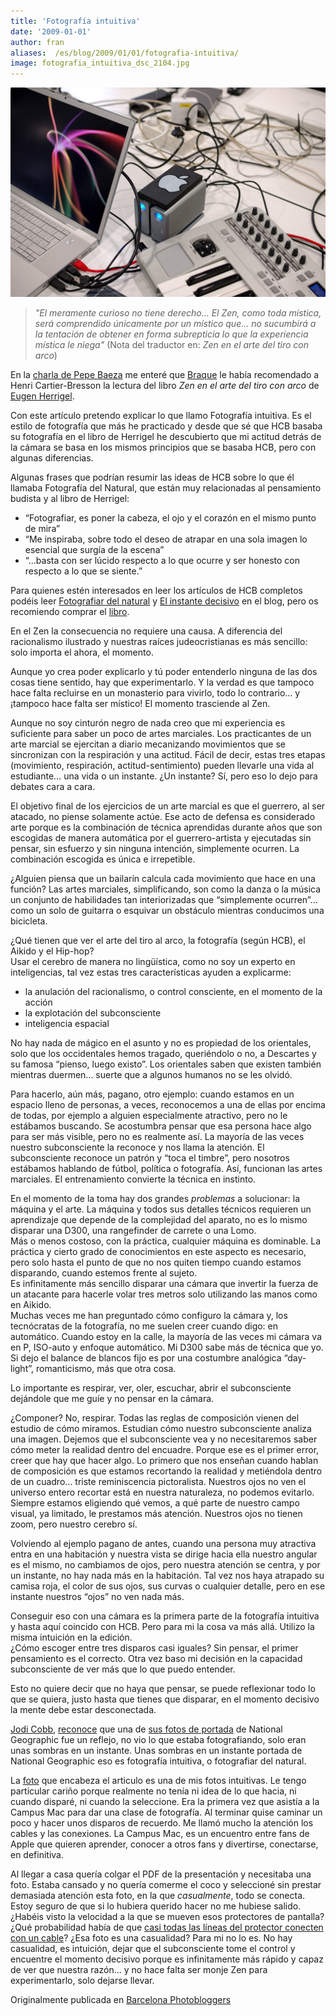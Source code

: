 ```yaml
---
title: 'Fotografía intuitiva'
date: '2009-01-01'
author: fran
aliases:  /es/blog/2009/01/01/fotografia-intuitiva/
image: fotografia_intuitiva_dsc_2104.jpg
---
```


![fotografia_intuitiva_dsc_2104.jpg](fotografia_intuitiva_dsc_2104.jpg)

> _"El meramente curioso no tiene derecho… El Zen, como toda mística, será comprendido únicamente por un místico que… no sucumbirá a la tentación de obtener en forma subrepticia lo que la experiencia mística le niega"_ (Nota del traductor en: _Zen en el arte del tiro con arco_)

En la [charla de Pepe Baeza](https://fransimo.info/es/blog/2009/01/01/?p=745) me enteré que [Braque](http://es.wikipedia.org/wiki/Braque) le había recomendado a Henri Cartier-Bresson la lectura del libro _Zen en el arte del tiro con arco_ de [Eugen Herrigel](http://en.wikipedia.org/wiki/Eugen_Herrigel).

Con este artículo pretendo explicar lo que llamo Fotografía intuitiva. Es el estilo de fotografía que más he practicado y desde que sé que HCB basaba su fotografía en el libro de Herrigel he descubierto que mi actitud detrás de la cámara se basa en los mismos principios que se basaba HCB, pero con algunas diferencias.

Algunas frases que podrían resumir las ideas de HCB sobre lo que él llamaba Fotografía del Natural, que están muy relacionadas al pensamiento budista y al libro de Herrigel:

-   “Fotografiar, es poner la cabeza, el ojo y el corazón en el mismo punto de mira”
-   “Me inspiraba, sobre todo el deseo de atrapar en una sola imagen lo esencial que surgía de la escena”
-   “…basta con ser lúcido respecto a lo que ocurre y ser honesto con respecto a lo que se siente.”

Para quienes estén interesados en leer los artículos de HCB completos podéis leer [Fotografiar del natural](http://fransimo.info/blog/2008/12/31/fotografiar-del-natural-por-henri-cartier-bresson/) y [El instante decisivo](http://fransimo.info/blog/2008/12/31/el-instante-decisivo-por-henri-cartier-bresson/) en el blog, pero os recomiendo comprar el [libro](http://www.amazon.es/gp/product/8425215145/ref=as_li_ss_tl?ie=UTF8&camp=3626&creative=24822&creativeASIN=8425215145&linkCode=as2&tag=justpictures-21).

En el Zen la consecuencia no requiere una causa. A diferencia del racionalismo ilustrado y nuestras raíces judeocristianas es más sencillo: solo importa el ahora, el momento.

Aunque yo crea poder explicarlo y tú poder entenderlo ninguna de las dos cosas tiene sentido, hay que experimentarlo. Y la verdad es que tampoco hace falta recluirse en un monasterio para vivirlo, todo lo contrario… y ¡tampoco hace falta ser místico! El momento trasciende al Zen.

Aunque no soy cinturón negro de nada creo que mi experiencia es suficiente para saber un poco de artes marciales. Los practicantes de un arte marcial se ejercitan a diario mecanizando movimientos que se sincronizan con la respiración y una actitud. Fácil de decir, estas tres etapas (movimiento, respiración, actitud-sentimiento) pueden llevarle una vida al estudiante… una vida o un instante. ¿Un instante? Sí, pero eso lo dejo para debates cara a cara.

El objetivo final de los ejercicios de un arte marcial es que el guerrero, al ser atacado, no piense solamente actúe. Ese acto de defensa es considerado arte porque es la combinación de técnica aprendidas durante años que son escogidas de manera automática por el guerrero-artista y ejecutadas sin pensar, sin esfuerzo y sin ninguna intención, simplemente ocurren. La combinación escogida es única e irrepetible.

¿Alguien piensa que un bailarín calcula cada movimiento que hace en una función? Las artes marciales, simplificando, son como la danza o la música un conjunto de habilidades tan interiorizadas que “simplemente ocurren”… como un solo de guitarra o esquivar un obstáculo mientras conducimos una bicicleta.

¿Qué tienen que ver el arte del tiro al arco, la fotografía (según HCB), el Aikido y el Hip-hop?  
Usar el cerebro de manera no lingüística, como no soy un experto en inteligencias, tal vez estas tres características ayuden a explicarme:

-   la anulación del racionalismo, o control consciente, en el momento de la acción
-   la explotación del subconsciente
-   inteligencia espacial

No hay nada de mágico en el asunto y no es propiedad de los orientales, solo que los occidentales hemos tragado, queriéndolo o no, a Descartes y su famosa “pienso, luego existo”. Los orientales saben que existen también mientras duermen… suerte que a algunos humanos no se les olvidó.

Para hacerlo, aún más, pagano, otro ejemplo: cuando estamos en un espacio lleno de personas, a veces, reconocemos a una de ellas por encima de todas, por ejemplo a alguien especialmente atractivo, pero no le estábamos buscando. Se acostumbra pensar que esa persona hace algo para ser más visible, pero no es realmente así. La mayoría de las veces nuestro subconsciente la reconoce y nos llama la atención. El subconsciente reconoce un patrón y “toca el timbre”, pero nosotros estábamos hablando de fútbol, política o fotografía. Así, funcionan las artes marciales. El entrenamiento convierte la técnica en instinto.

En el momento de la toma hay dos grandes _problemas_ a solucionar: la máquina y el arte. La máquina y todos sus detalles técnicos requieren un aprendizaje que depende de la complejidad del aparato, no es lo mismo disparar una D300, una rangefinder de carrete o una Lomo.  
Más o menos costoso, con la práctica, cualquier máquina es dominable. La práctica y cierto grado de conocimientos en este aspecto es necesario, pero solo hasta el punto de que no nos quiten tiempo cuando estamos disparando, cuando estemos frente al sujeto.  
Es infinitamente más sencillo disparar una cámara que invertir la fuerza de un atacante para hacerle volar tres metros solo utilizando las manos como en Aikido.  
Muchas veces me han preguntado cómo configuro la cámara y, los tecnócratas de la fotografía, no me suelen creer cuando digo: en automático. Cuando estoy en la calle, la mayoría de las veces mi cámara va en P, ISO-auto y enfoque automático. Mi D300 sabe más de técnica que yo. Si dejo el balance de blancos fijo es por una costumbre analógica “day-light”, romanticismo, más que otra cosa.

Lo importante es respirar, ver, oler, escuchar, abrir el subconsciente dejándole que me guíe y no pensar en la cámara.

¿Componer? No, respirar. Todas las reglas de composición vienen del estudio de cómo miramos. Estudian cómo nuestro subconsciente analiza una imagen. Dejemos que el subconsciente vea y no necesitaremos saber cómo meter la realidad dentro del encuadre. Porque ese es el primer error, creer que hay que hacer algo. Lo primero que nos enseñan cuando hablan de composición es que estamos recortando la realidad y metiéndola dentro de un cuadro… triste reminiscencia pictoralista. Nuestros ojos no ven el universo entero recortar está en nuestra naturaleza, no podemos evitarlo. Siempre estamos eligiendo qué vemos, a qué parte de nuestro campo visual, ya limitado, le prestamos más atención. Nuestros ojos no tienen zoom, pero nuestro cerebro sí.

Volviendo al ejemplo pagano de antes, cuando una persona muy atractiva entra en una habitación y nuestra vista se dirige hacia ella nuestro angular es el mismo, no cambiamos de ojos, pero nuestra atención se centra, y por un instante, no hay nada más en la habitación. Tal vez nos haya atrapado su camisa roja, el color de sus ojos, sus curvas o cualquier detalle, pero en ese instante nuestros “ojos” no ven nada más.

Conseguir eso con una cámara es la primera parte de la fotografía intuitiva y hasta aquí coincido con HCB. Pero para mi la cosa va más allá. Utilizo la misma intuición en la edición.  
¿Cómo escoger entre tres disparos casi iguales? Sin pensar, el primer pensamiento es el correcto. Otra vez baso mi decisión en la capacidad subconsciente de ver más que lo que puedo entender.

Esto no quiere decir que no haya que pensar, se puede reflexionar todo lo que se quiera, justo hasta que tienes que disparar, en el momento decisivo la mente debe estar desconectada.

[Jodi Cobb](http://photography.nationalgeographic.com/photography/photographers/photographer-jodi-cobb.html), [reconoce](http://www.amazon.com/National-Geographics-Photographers-Keith-David/dp/0792299957) que una de [sus fotos de portada](http://travel.nationalgeographic.com/places/enlarge/saudiarabia_jiddah-beach-swings.html) de National Geographic fue un reflejo, no vio lo que estaba fotografiando, solo eran unas sombras en un instante. Unas sombras en un instante portada de National Geographic eso es fotografía intuitiva, o fotografiar del natural.

La [foto](http://justpictures.es/photo/1394/) que encabeza el articulo es una de mis fotos intuitivas. Le tengo particular cariño porque realmente no tenía ni idea de lo que hacia, ni cuando disparé, ni cuando la seleccione. Era la primera vez que asistía a la Campus Mac para dar una clase de fotografía. Al terminar quise caminar un poco y hacer unos disparos de recuerdo. Me llamó mucho la atención los cables y las conexiones. La Campus Mac, es un encuentro entre fans de Apple que quieren aprender, conocer a otros fans y divertirse, conectarse, en definitiva.

Al llegar a casa quería colgar el PDF de la presentación y necesitaba una foto. Estaba cansado y no quería comerme el coco y seleccioné sin prestar demasiada atención esta foto, en la que _casualmente_, todo se conecta. Estoy seguro de que si lo hubiera querido hacer no me hubiese salido. ¿Habéis visto la velocidad a la que se mueven esos protectores de pantalla? ¿Qué probabilidad había de que [casi todas las líneas del protector conecten con un cable](http://www.flickr.com/photos/fransimo/1058729667/)? ¿Esa foto es una casualidad? Para mi no lo es. No hay casualidad, es intuición, dejar que el subconsciente tome el control y encuentre el momento decisivo porque es infinitamente más rápido y capaz de ver que nuestra razón… y no hace falta ser monje Zen para experimentarlo, solo dejarse llevar.

Originalmente publicada en [Barcelona Photobloggers](http://barcelonaphotobloggers.org/2009/01/01/fotografia-intuitiva/)